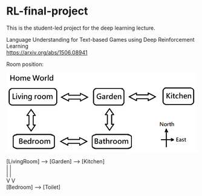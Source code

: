 # RL-final-project

This is the student-led project for the deep learning lecture.  

Language Understanding for Text-based Games using Deep Reinforcement Learning  
https://arxiv.org/abs/1506.08941


Room position:  

![alt text](https://github.com/DenpaBoy/RL-final-project/blob/Stable-success-v1/images/Home%20world.png)

[LivingRoom] —-> [Garden] —-> [Kitchen]  
    |                |  
    |		         |  
    V		         V  
[Bedroom]    —-> [Toilet]
